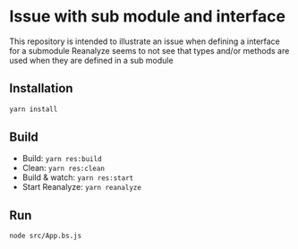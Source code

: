 # Issue with sub module and interface

This repository is intended to illustrate an issue when defining a interface for a submodule
Reanalyze seems to not see that types and/or methods are used when they are defined in a sub module

## Installation

```sh
yarn install
```

## Build

- Build: `yarn res:build`
- Clean: `yarn res:clean`
- Build & watch: `yarn res:start`
- Start Reanalyze: `yarn reanalyze`

## Run

```sh
node src/App.bs.js
```
